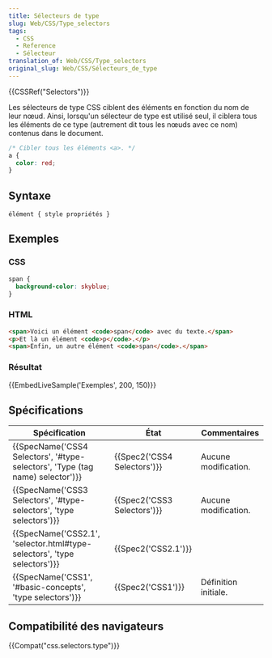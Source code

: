 ```yaml
---
title: Sélecteurs de type
slug: Web/CSS/Type_selectors
tags:
  - CSS
  - Reference
  - Sélecteur
translation_of: Web/CSS/Type_selectors
original_slug: Web/CSS/Sélecteurs_de_type
---
```

{{CSSRef("Selectors")}}

Les sélecteurs de type CSS ciblent des éléments en fonction du nom de leur nœud. Ainsi, lorsqu'un sélecteur de type est utilisé seul, il ciblera tous les éléments de ce type (autrement dit tous les nœuds avec ce nom) contenus dans le document.

```css
/* Cibler tous les éléments <a>. */
a {
  color: red;
}
```

## Syntaxe

    élément { style propriétés }

## Exemples

### CSS

```css
span {
  background-color: skyblue;
}
```

### HTML

```html
<span>Voici un élément <code>span</code> avec du texte.</span>
<p>Et là un élément <code>p</code>.</p>
<span>Enfin, un autre élément <code>span</code>.</span>
```

### Résultat

{{EmbedLiveSample('Exemples', 200, 150)}}

## Spécifications

| Spécification                                                                                            | État                                 | Commentaires         |
| -------------------------------------------------------------------------------------------------------- | ------------------------------------ | -------------------- |
| {{SpecName('CSS4 Selectors', '#type-selectors', 'Type (tag name) selector')}} | {{Spec2('CSS4 Selectors')}} | Aucune modification. |
| {{SpecName('CSS3 Selectors', '#type-selectors', 'type selectors')}}                 | {{Spec2('CSS3 Selectors')}} | Aucune modification. |
| {{SpecName('CSS2.1', 'selector.html#type-selectors', 'type selectors')}}         | {{Spec2('CSS2.1')}}             |                      |
| {{SpecName('CSS1', '#basic-concepts', 'type selectors')}}                             | {{Spec2('CSS1')}}             | Définition initiale. |

## Compatibilité des navigateurs

{{Compat("css.selectors.type")}}
